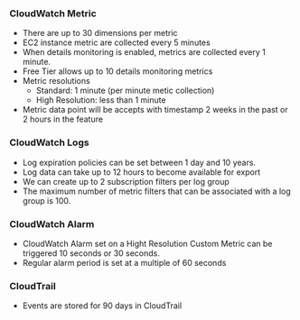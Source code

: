 ### CloudWatch Metric
* There are up to 30 dimensions per metric
* EC2 instance metric are collected every 5 minutes
* When details monitoring is enabled, metrics are collected every 1 minute.  
* Free Tier allows up to 10 details monitoring metrics
* Metric resolutions
  - Standard: 1 minute (per minute metic collection)
  - High Resolution: less than 1 minute
* Metric data point will be accepts with timestamp 2 weeks in the past or 2 hours in the feature

### CloudWatch Logs
* Log expiration policies can be set between 1 day and 10 years.
* Log data can take up to 12 hours to become available for export
* We can create up to 2 subscription filters per log group
* The maximum number of metric filters that can be associated with a log group is 100.


### CloudWatch Alarm
* CloudWatch Alarm set on a Hight Resolution Custom Metric can be triggered 10 seconds or 30 seconds.
* Regular alarm period is set at a multiple of 60 seconds

### CloudTrail
* Events are stored for 90 days in CloudTrail
